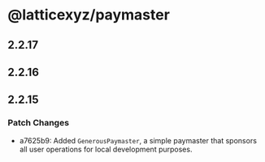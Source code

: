 # @latticexyz/paymaster

## 2.2.17

## 2.2.16

## 2.2.15

### Patch Changes

- a7625b9: Added `GenerousPaymaster`, a simple paymaster that sponsors all user operations for local development purposes.
